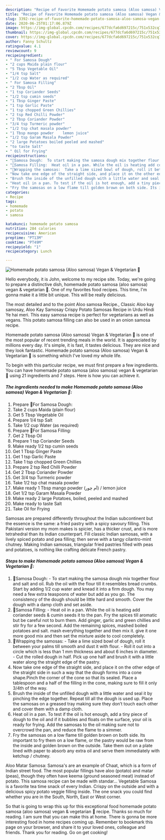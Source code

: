 ```yaml
---
description: "Recipe of Favorite Homemade potato samosa (Aloo samosa) Vegan &amp;amp; Vegetarian 🍃"
title: "Recipe of Favorite Homemade potato samosa (Aloo samosa) Vegan &amp;amp; Vegetarian 🍃"
slug: 3392-recipe-of-favorite-homemade-potato-samosa-aloo-samosa-vegan-and-amp-vegetarian
date: 2020-06-25T01:17:06.879Z
image: https://img-global.cpcdn.com/recipes/677dcfa6d697215c/751x532cq70/homemade-potato-samosa-aloo-samosa-vegan-vegetarian-🍃-recipe-main-photo.jpg
thumbnail: https://img-global.cpcdn.com/recipes/677dcfa6d697215c/751x532cq70/homemade-potato-samosa-aloo-samosa-vegan-vegetarian-🍃-recipe-main-photo.jpg
cover: https://img-global.cpcdn.com/recipes/677dcfa6d697215c/751x532cq70/homemade-potato-samosa-aloo-samosa-vegan-vegetarian-🍃-recipe-main-photo.jpg
author: Fanny Schultz
ratingvalue: 4.1
reviewcount: 9
recipeingredient:
- " For Samosa Dough"
- "2 cups Maida plain flour"
- "5 Tbsp Vegetable Oil"
- "1/4 tsp Salt"
- "1/2 cup Water as required"
- " For Samosa Filling"
- "2 Tbsp Oil"
- "1 tsp Coriander Seeds"
- "1/2 tsp cumin seeds"
- "1 Tbsp Ginger Paste"
- "1 tsp Garlic Paste"
- "1 tsp chopped Green Chillies"
- "2 tsp Red Chilli Powder"
- "2 Tbsp Coriander Powder"
- "3/4 tsp Turmeric powder"
- "1/2 tsp chat masala powder"
- "1 Tbsp mango powder    lemon juice"
- "1/2 tsp Garam Masala Powder"
- "2 large Potatoes boiled peeled and mashed"
- "to taste Salt"
- " Oil for Frying"
recipeinstructions:
- "🌻Samosa Dough:  To start making the samosa dough mix together flour and salt and oil. Rub the oil with the flour till it resembles bread crumbs. Start by adding 1/2 cup water and knead it into a firm dough. You may need a few extra teaspoons of water but add as you go. The consistency of the dough should be little hard and smooth. Cover the dough with a damp cloth and set aside."
- "🌻Samosa Filling:  Heat oil in a pan. While the oil is heating add coriander seeds &amp; cumin seeds it to the pan. Fry the spices till aromatic but be careful not to burn them. Add ginger, garlic and green chillies and stir fry for a few second. Add the remaining spices, mashed boiled potatoes and salt. mash everything together and then mix it. give it one more good mix and then set the mixture aside to cool completely."
- "🌻Wrapping the samosas:  Take a lime sized bowl of dough, roll it between your palms till smooth and dust it with flour. Roll it out into a circle which is less than 1 mm thickness and about 6 inches in diameter. Cut the rolled dough in half. Pick up one half and brush it with a little water along the straight edge of the pastry."
- "Now take one edge of the straight side, and place it on the other edge of the straight side in such a way that the dough forms into a cone shape.Pinch the corner of the cone so that its sealed. Place a tablespoon and a half of the filling in the cone, making sure to fill it only 3/4th of the way."
- "Brush the inside of the unfilled dough with a little water and seal it by pinching the edge together. Repeat till all the dough is used up. Place the samosas on a greased tray making sure they don’t touch each other and cover them with a damp cloth."
- "Heat oil in a pan. To test if the oil is hot enough, add a tiny piece of dough to the oil and if it bubbles and floats on the surface, your oil is ready for frying. Add the samosas to the oil making sure not to overcrowd the pan, and reduce the flame to a simmer."
- "Fry the samosas on a low flame till golden brown on both side. Its important to fry them on a low flame, or the pastry would be raw from the inside and golden brown on the outside. Take them out on a plate lined with paper to absorb any extra oil and serve them immediately with ketchup / chutney."
categories:
- Recipe
tags:
- homemade
- potato
- samosa

katakunci: homemade potato samosa 
nutrition: 284 calories
recipecuisine: American
preptime: "PT13M"
cooktime: "PT49M"
recipeyield: "1"
recipecategory: Lunch

---
```



![Homemade potato samosa (Aloo samosa) Vegan &amp; Vegetarian 🍃](https://img-global.cpcdn.com/recipes/677dcfa6d697215c/751x532cq70/homemade-potato-samosa-aloo-samosa-vegan-vegetarian-🍃-recipe-main-photo.jpg)

Hello everybody, it is John, welcome to my recipe site. Today, we're going to prepare a distinctive dish, homemade potato samosa (aloo samosa) vegan &amp; vegetarian 🍃. One of my favorites food recipes. This time, I'm gonna make it a little bit unique. This will be really delicious.

The most detailed and to the point Aloo samosa Recipe., Classic Aloo kay samosay, Aloo Kay Samosay Crispy Potato Samosas Recipe in Urdu Hindi Ye hai meri. This easy samosa recipe is perfect for vegetarians as well as vegans. This potato samosa filling can also be used in an onion samosa recipe.

Homemade potato samosa (Aloo samosa) Vegan &amp; Vegetarian 🍃 is one of the most popular of recent trending meals in the world. It is appreciated by millions every day. It's simple, it is fast, it tastes delicious. They are nice and they look fantastic. Homemade potato samosa (Aloo samosa) Vegan &amp; Vegetarian 🍃 is something which I've loved my whole life.


To begin with this particular recipe, we must first prepare a few ingredients. You can have homemade potato samosa (aloo samosa) vegan &amp; vegetarian 🍃 using 21 ingredients and 7 steps. Here is how you can achieve it.

<!--inarticleads1-->

##### The ingredients needed to make Homemade potato samosa (Aloo samosa) Vegan &amp; Vegetarian 🍃:

1. Prepare  🌻For Samosa Dough:
1. Take 2 cups Maida (plain flour)
1. Get 5 Tbsp Vegetable Oil
1. Prepare 1/4 tsp Salt
1. Take 1/2 cup Water (as required)
1. Prepare  🌻For Samosa Filling:
1. Get 2 Tbsp Oil
1. Prepare 1 tsp Coriander Seeds
1. Make ready 1/2 tsp cumin seeds
1. Get 1 Tbsp Ginger Paste
1. Get 1 tsp Garlic Paste
1. Take 1 tsp chopped Green Chillies
1. Prepare 2 tsp Red Chilli Powder
1. Get 2 Tbsp Coriander Powder
1. Get 3/4 tsp Turmeric powder
1. Take 1/2 tsp chat masala powder
1. Make ready 1 Tbsp mango powder (آم چور) / lemon juice
1. Get 1/2 tsp Garam Masala Powder
1. Make ready 2 large Potatoes, boiled, peeled and mashed
1. Make ready to taste Salt
1. Take  Oil for Frying


Samosas are prepared differently throughout the Indian subcontinent but the essence is the same: a fried pastry with a spicy savoury filling. This Pakistani version my mom makes is spicier, has a thicker crust, and is more tetrahedral than its Indian counterpart. Fill classic Indian samosas, with a lively spiced potato and pea filling; then serve with a tangy cilantro-mint chutney. Making Indian samosas, triangular fried pastries filled with peas and potatoes, is nothing like crafting delicate French pastry. 

<!--inarticleads2-->

##### Steps to make Homemade potato samosa (Aloo samosa) Vegan &amp; Vegetarian 🍃:

1. 🌻Samosa Dough:  - To start making the samosa dough mix together flour and salt and oil. Rub the oil with the flour till it resembles bread crumbs. Start by adding 1/2 cup water and knead it into a firm dough. You may need a few extra teaspoons of water but add as you go. The consistency of the dough should be little hard and smooth. Cover the dough with a damp cloth and set aside.
1. 🌻Samosa Filling:  - Heat oil in a pan. While the oil is heating add coriander seeds &amp; cumin seeds it to the pan. Fry the spices till aromatic but be careful not to burn them. Add ginger, garlic and green chillies and stir fry for a few second. Add the remaining spices, mashed boiled potatoes and salt. mash everything together and then mix it. give it one more good mix and then set the mixture aside to cool completely.
1. 🌻Wrapping the samosas:  - Take a lime sized bowl of dough, roll it between your palms till smooth and dust it with flour. - Roll it out into a circle which is less than 1 mm thickness and about 6 inches in diameter. - Cut the rolled dough in half. Pick up one half and brush it with a little water along the straight edge of the pastry.
1. Now take one edge of the straight side, and place it on the other edge of the straight side in such a way that the dough forms into a cone shape.Pinch the corner of the cone so that its sealed. Place a tablespoon and a half of the filling in the cone, making sure to fill it only 3/4th of the way.
1. Brush the inside of the unfilled dough with a little water and seal it by pinching the edge together. Repeat till all the dough is used up. Place the samosas on a greased tray making sure they don’t touch each other and cover them with a damp cloth.
1. Heat oil in a pan. To test if the oil is hot enough, add a tiny piece of dough to the oil and if it bubbles and floats on the surface, your oil is ready for frying. Add the samosas to the oil making sure not to overcrowd the pan, and reduce the flame to a simmer.
1. Fry the samosas on a low flame till golden brown on both side. Its important to fry them on a low flame, or the pastry would be raw from the inside and golden brown on the outside. Take them out on a plate lined with paper to absorb any extra oil and serve them immediately with ketchup / chutney.


Aloo Matar Samosa: Samosa&#39;s are an example of Chaat, which is a form of Indian street food. The most popular fillings have aloo (potato) and matar (peas), though they often have keema (ground seasoned meat) instead of potato. This samosa recipe can be made with standar… Vegetable Samosa is a favorite tea time snack of every Indian. Crispy on the outside and with a delicious spicy potato veggie filling inside. The one snack you could find whether you are in the South, North, East or West corner. 

So that is going to wrap this up for this exceptional food homemade potato samosa (aloo samosa) vegan &amp; vegetarian 🍃 recipe. Thanks so much for reading. I am sure that you can make this at home. There is gonna be more interesting food in home recipes coming up. Remember to bookmark this page on your browser, and share it to your loved ones, colleague and friends. Thank you for reading. Go on get cooking!
